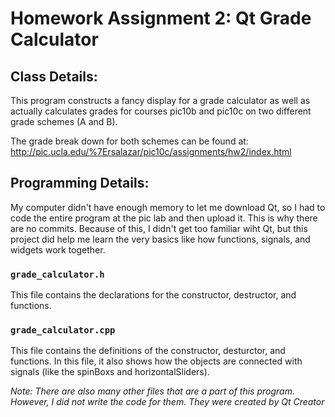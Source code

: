 # Homework Assignment 2: Qt Grade Calculator
## Class Details:
This program constructs a fancy display for a grade calculator as well as actually calculates grades for courses pic10b and pic10c on two different grade schemes (A and B).

The grade break down for both schemes can be found at: http://pic.ucla.edu/%7Ersalazar/pic10c/assignments/hw2/index.html
## Programming Details:
My computer didn't have enough memory to let me download Qt, so I had to code the entire program at the pic lab and then upload it. This is why there are no commits. Because of this, I didn't get too familiar wiht Qt, but this project did help me learn the very basics like how functions, signals, and widgets work together.
### `grade_calculator.h`
This file contains the declarations for the constructor, destructor, and functions.
### `grade_calculator.cpp`
This file contains the definitions of the constructor, desturctor, and functions. In this file, it also shows how the objects are connected with signals (like the spinBoxs and horizontalSliders).

*Note: There are also many other files that are a part of this program. However, I did not write the code for them. They were created by Qt Creator*

